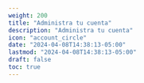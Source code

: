```yaml
---
weight: 200
title: "Administra tu cuenta"
description: "Administra tu cuenta"
icon: "account_circle"
date: "2024-04-08T14:38:13-05:00"
lastmod: "2024-04-08T14:38:13-05:00"
draft: false
toc: true
---
```

